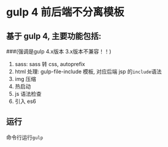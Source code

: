 # gulp 4 前后端不分离模板

## 基于 gulp 4, 主要功能包括: 
###(强调是gulp 4.x版本  3.x版本不兼容！！)

1. sass: sass 转 css, autoprefix
2. html 处理: gulp-file-include 模板, 对应后端 jsp 的`include`语法
3. img 压缩
4. 热启动
5. js 语法检查
6. 引入 es6



## 运行
命令行运行`gulp`

